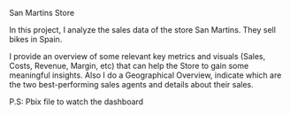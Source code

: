 San Martins Store

In this project, I analyze the sales data of the store San Martins. They sell bikes in Spain.

I provide an overview of some relevant key metrics and visuals (Sales, Costs, Revenue, Margin, etc) that can help the Store to gain some meaningful insights. Also I do a Geographical Overview, indicate which are the two best-performing sales agents and details about their sales.

P.S: Pbix file to watch the dashboard

